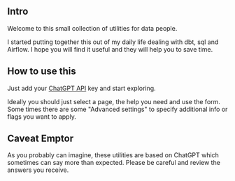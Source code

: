 ## Intro
Welcome to this small collection of utilities for data people. 
    
I started putting together this out of my daily life dealing with dbt, sql and Airflow. I hope you will find it useful and they will help you to save time.

## How to use this
Just add your [ChatGPT API](https://platform.openai.com/account/api-keys) key and start exploring.

Ideally you should just select a page, the help you need and use the form. Some times there are some "Advanced settings" to specify additional info or flags you want to apply.

## Caveat Emptor
As you probably can imagine, these utilities are based on ChatGPT which sometimes can say more than expected. Please be careful and review the answers you receive. 


